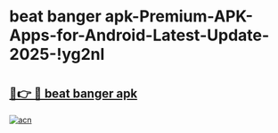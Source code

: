 # beat banger apk-Premium-APK-Apps-for-Android-Latest-Update-2025-!yg2nl

# <h2><a href="https://googleone.com">🔗👉 🔴 beat banger apk</a></h2>

[![acn](https://github.com/user-attachments/assets/0f9c940e-d8b0-45ae-aac7-cd30a18b3e1c)](https://googleone.com)


